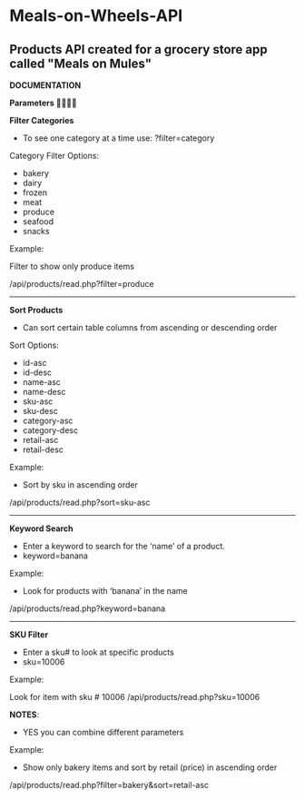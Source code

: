 # Meals-on-Wheels-API
Products API created for a grocery store app called "Meals on Mules"
--------------------------------------------------------------------
**DOCUMENTATION**

**Parameters 🔽🔽🔽🔽**

**Filter Categories**

- To see one category at a time use: ?filter=category

Category Filter Options:
- bakery
- dairy
- frozen
- meat
- produce
- seafood
- snacks

Example:

Filter to show only produce items

/api/products/read.php?filter=produce

--------------------------------------------------------------------

**Sort Products**

- Can sort certain table columns from ascending or descending order

Sort Options:
- id-asc
- id-desc
- name-asc
- name-desc
- sku-asc
- sku-desc
- category-asc
- category-desc
- retail-asc
- retail-desc

Example:

- Sort by sku in ascending order 

/api/products/read.php?sort=sku-asc

--------------------------------------------------------------------

**Keyword Search**

- Enter a keyword to search for the ‘name’ of a product.
- keyword=banana

Example:

- Look for products with ‘banana’ in the name

/api/products/read.php?keyword=banana

--------------------------------------------------------------------

**SKU Filter**

- Enter a sku# to look at specific products
- sku=10006

Example:

Look for item with sku # 10006
/api/products/read.php?sku=10006


**NOTES**:

- YES you can combine different parameters

Example:

- Show only bakery items and sort by retail (price) in ascending order

/api/products/read.php?filter=bakery&sort=retail-asc
